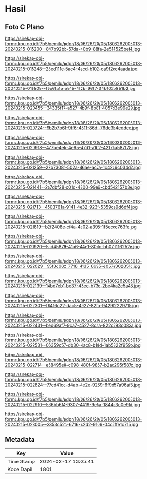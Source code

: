 # Hasil

## Foto C Plano

https://sirekap-obj-formc.kpu.go.id/f7b5/pemilu/pdpr/18/06/26/20/05/1806262005013-20240215-015200--847b92bb-57da-40b9-88fa-2e514525bef4.jpg

https://sirekap-obj-formc.kpu.go.id/f7b5/pemilu/pdpr/18/06/26/20/05/1806262005013-20240215-015248--28ed111e-5ac4-4acd-b102-ca9f2ec4aada.jpg

https://sirekap-obj-formc.kpu.go.id/f7b5/pemilu/pdpr/18/06/26/20/05/1806262005013-20240215-015505--f9c6fa1e-b515-4f2b-96f7-34b102b851b2.jpg

https://sirekap-obj-formc.kpu.go.id/f7b5/pemilu/pdpr/18/06/26/20/05/1806262005013-20240215-020455--34335f17-a527-4b9f-8b81-4057d3e99e29.jpg

https://sirekap-obj-formc.kpu.go.id/f7b5/pemilu/pdpr/18/06/26/20/05/1806262005013-20240215-020724--9b2b7b61-9ff6-4811-86df-76de3b4eddee.jpg

https://sirekap-obj-formc.kpu.go.id/f7b5/pemilu/pdpr/18/06/26/20/05/1806262005013-20240215-020918--477be4eb-4e95-47d1-a1b2-42175a587f78.jpg

https://sirekap-obj-formc.kpu.go.id/f7b5/pemilu/pdpr/18/06/26/20/05/1806262005013-20240215-021259--22b73081-502a-46ae-ac7a-1c42c6c034d2.jpg

https://sirekap-obj-formc.kpu.go.id/f7b5/pemilu/pdpr/18/06/26/20/05/1806262005013-20240215-021441--2a7dbf28-c01d-4800-99e6-cbd542157b3e.jpg

https://sirekap-obj-formc.kpu.go.id/f7b5/pemilu/pdpr/18/06/26/20/05/1806262005013-20240215-021713--4503761a-9141-4e32-923f-5359ce9d6df4.jpg

https://sirekap-obj-formc.kpu.go.id/f7b5/pemilu/pdpr/18/06/26/20/05/1806262005013-20240215-021819--b2f2408e-cf4a-4e02-a395-1f5eccc763fe.jpg

https://sirekap-obj-formc.kpu.go.id/f7b5/pemilu/pdpr/18/06/26/20/05/1806262005013-20240215-021920--5cd45879-41a6-44e1-80dc-bb07d116252e.jpg

https://sirekap-obj-formc.kpu.go.id/f7b5/pemilu/pdpr/18/06/26/20/05/1806262005013-20240215-022029--95f3c662-7718-41d5-8b95-e057a302851c.jpg

https://sirekap-obj-formc.kpu.go.id/f7b5/pemilu/pdpr/18/06/26/20/05/1806262005013-20240215-022139--14bd7eb1-be37-43ec-b73e-2be4ba2c5a48.jpg

https://sirekap-obj-formc.kpu.go.id/f7b5/pemilu/pdpr/18/06/26/20/05/1806262005013-20240215-022301--f6416c22-dac5-4927-82fb-9429f2229715.jpg

https://sirekap-obj-formc.kpu.go.id/f7b5/pemilu/pdpr/18/06/26/20/05/1806262005013-20240215-022431--bed69af7-9ca7-4527-8caa-822c593c083a.jpg

https://sirekap-obj-formc.kpu.go.id/f7b5/pemilu/pdpr/18/06/26/20/05/1806262005013-20240215-022531--06359c57-db30-4ac8-b18d-1ab5822f959b.jpg

https://sirekap-obj-formc.kpu.go.id/f7b5/pemilu/pdpr/18/06/26/20/05/1806262005013-20240215-022714--e58495e8-c098-480f-9857-b2ad295f587c.jpg

https://sirekap-obj-formc.kpu.go.id/f7b5/pemilu/pdpr/18/06/26/20/05/1806262005013-20240215-022824--77cd41cd-d4ab-4e2e-9269-6f9d57a96af3.jpg

https://sirekap-obj-formc.kpu.go.id/f7b5/pemilu/pdpr/18/06/26/20/05/1806262005013-20240215-022910--566bb6f4-9307-4419-9e5a-1844c3c0e9fd.jpg

https://sirekap-obj-formc.kpu.go.id/f7b5/pemilu/pdpr/18/06/26/20/05/1806262005013-20240215-023005--3353c52c-6716-42d2-9106-04c5ffe1c715.jpg


## Metadata

| Key        | Value               |
| ---------- | ------------------- |
| Time Stamp | 2024-02-17 13:05:41 |
| Kode Dapil | 1801                |




